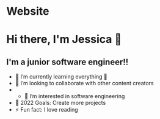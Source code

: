 # Website

# Hi there, I'm Jessica 👋 


## I'm a junior software engineer!!

- 🌱 I’m currently learning everything 🤣
- 👯 I’m looking to collaborate with other content creators
- - 👀 I’m interested in software engineering
- 🥅 2022 Goals: Create more projects 
- ⚡ Fun fact: I love reading


<br />
<br />


